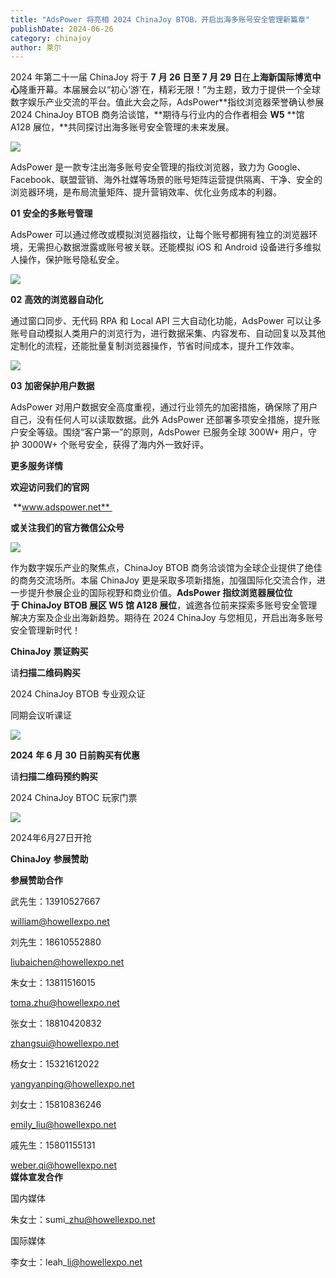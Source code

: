 ```yaml
---
title: "AdsPower 将亮相 2024 ChinaJoy BTOB，开启出海多账号安全管理新篇章"
publishDate: 2024-06-26
category: chinajoy
author: 莱尔
---
```


2024 年第二十一届 ChinaJoy 将于 **7** **月 26 日至 7 月 29 日**在**上海新国际博览中心**隆重开幕。本届展会以“初心‘游’在，精彩无限！”为主题，致力于提供一个全球数字娱乐产业交流的平台。值此大会之际，AdsPower**指纹浏览器荣誉确认参展 2024 ChinaJoy BTOB 商务洽谈馆，**期待与行业内的合作者相会 **W5** **馆 A128 展位，**共同探讨出海多账号安全管理的未来发展。

![](https://ec-net-1251389766.cos.ap-shanghai.myqcloud.com/wp-content/uploads/2024/06/20240626115442226.jpg)

AdsPower 是一款专注出海多账号安全管理的指纹浏览器，致力为 Google、Facebook、联盟营销、海外社媒等场景的账号矩阵运营提供隔离、干净、安全的浏览器环境，是布局流量矩阵、提升营销效率、优化业务成本的利器。

**01** **安全的多账号管理**

AdsPower 可以通过修改或模拟浏览器指纹，让每个账号都拥有独立的浏览器环境，无需担心数据泄露或账号被关联。还能模拟 iOS 和 Android 设备进行多维拟人操作，保护账号隐私安全。

![](https://ec-net-1251389766.cos.ap-shanghai.myqcloud.com/wp-content/uploads/2024/06/20240626115448859.jpg)

**02** **高效的浏览器自动化**

通过窗口同步、无代码 RPA 和 Local API 三大自动化功能，AdsPower 可以让多账号自动模拟人类用户的浏览行为，进行数据采集、内容发布、自动回复以及其他定制化的流程，还能批量复制浏览器操作，节省时间成本，提升工作效率。

![](https://ec-net-1251389766.cos.ap-shanghai.myqcloud.com/wp-content/uploads/2024/06/20240626115451260.jpg)

**03** **加密保护用户数据**

AdsPower 对用户数据安全高度重视，通过行业领先的加密措施，确保除了用户自己，没有任何人可以读取数据。此外 AdsPower 还部署多项安全措施，提升账户安全等级。围绕“客户第一”的原则，AdsPower 已服务全球 300W+ 用户，守护 3000W+ 个账号安全，获得了海内外一致好评。

**更多服务详情**

**欢迎访问我们的官网**

 **www.adspower.net** 

**或关注我们的官方微信公众号**

![](https://ec-net-1251389766.cos.ap-shanghai.myqcloud.com/wp-content/uploads/2024/06/20240626115453889.jpg)

作为数字娱乐产业的聚焦点，ChinaJoy BTOB 商务洽谈馆为全球企业提供了绝佳的商务交流场所。本届 ChinaJoy 更是采取多项新措施，加强国际化交流合作，进一步提升参展企业的国际视野和商业价值。**AdsPower 指纹浏览器展位位于 ChinaJoy BTOB 展区 W5 馆 A128 展位**，诚邀各位前来探索多账号安全管理解决方案及企业出海新趋势。期待在 2024 ChinaJoy 与您相见，开启出海多账号安全管理新时代！

**ChinaJoy** **票证购买**

  
请**扫描二维码购买**

2024 ChinaJoy BTOB 专业观众证

同期会议听课证

![](https://ec-net-1251389766.cos.ap-shanghai.myqcloud.com/wp-content/uploads/2024/06/20240626115521559.png)

**2024** **年 6 月 30 日前购买有优惠**

请**扫描二维码预约购买**

2024 ChinaJoy BTOC 玩家门票

![](https://ec-net-1251389766.cos.ap-shanghai.myqcloud.com/wp-content/uploads/2024/06/20240626115525750.png)

2024年6月27日开抢

**ChinaJoy** **参展赞助**

**参展赞助合作**

武先生：13910527667

[william@howellexpo.net](mailto:william@howellexpo.net)

刘先生：18610552880

[liubaichen@howellexpo.net](mailto:liubaichen@howellexpo.net)

朱女士：13811516015

[toma.zhu@howellexpo.net](mailto:toma.zhu@howellexpo.net)

张女士：18810420832

[zhangsui@howellexpo.net](mailto:zhangsui@howellexpo.net)

杨女士：15321612022

[yangyanping@howellexpo.net](mailto:yangyanping@howellexpo.net)

刘女士：15810836246

[emily\_liu@howellexpo.net](mailto:emily_liu@howellexpo.net)

戚先生：15801155131

weber.qi@howellexpo.net  
**媒体宣发合作**

国内媒体

朱女士：sumi\_zhu@howellexpo.net

国际媒体

李女士：leah\_li@howellexpo.net
